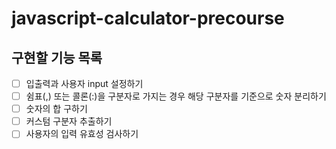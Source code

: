 # javascript-calculator-precourse
## 구현할 기능 목록
- [ ] 입출력과 사용자 input 설정하기
- [ ] 쉼표(,) 또는 콜론(:)을 구분자로 가지는 경우 해당 구분자를 기준으로 숫자 분리하기
- [ ] 숫자의 합 구하기
- [ ] 커스텀 구분자 추출하기
- [ ] 사용자의 입력 유효성 검사하기